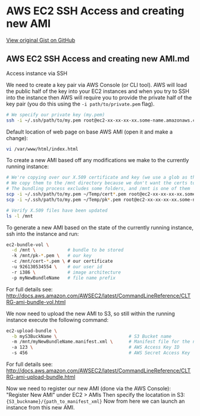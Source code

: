 # AWS EC2 SSH Access and creating new AMI

[View original Gist on GitHub](https://gist.github.com/Integralist/438898d6164daebec0c9)

## AWS EC2 SSH Access and creating new AMI.md

Access instance via SSH

We need to create a key pair via AWS Console (or CLI tool). AWS will load the public half of the key into your EC2 instances and when you try to SSH into the instance then AWS will require you to provide the private half of the key pair (you do this using the `-i path/to/private.pem` flag).

```sh
# We specify our private key (my.pem)
ssh -i ~/.ssh/path/to/my.pem root@ec2-xx-xx-xx-xx.some-name.amazonaws.com
```

Default location of web page on base AWS AMI (open it and make a change):

```sh
vi /var/www/html/index.html
```

To create a new AMI based off any modifications we make to the currently running instance:

```sh
# We're copying over our X.509 certificate and key (we use a glob as the names are quite long)
# We copy them to the /mnt directory because we don't want the certs to be part of the new AMI generated
# The bundling process excludes some folders, and /mnt is one of them
scp -i ~/.ssh/path/to/my.pem ~/Temp/cert*.pem root@ec2-xx-xx-xx-xx.some-name.amazonaws.com:/mnt
scp -i ~/.ssh/path/to/my.pem ~/Temp/pk*.pem root@ec2-xx-xx-xx-xx.some-name.amazonaws.com:/mnt

# Verify X.509 files have been updated
ls -l /mnt
```

To generate a new AMI based on the state of the currently running instance, ssh into the instance and run:

```sh
ec2-bundle-vol \
  -d /mnt \            # bundle to be stored
  -k /mnt/pk-*.pem \   # our key
  -c /mnt/cert-*.pem \ # our certificate
  -u 926130534554 \    # our user id
  -r i386 \            # image architecture
  -p myNewBundleName   # file name prefix
```

For full details see: http://docs.aws.amazon.com/AWSEC2/latest/CommandLineReference/CLTRG-ami-bundle-vol.html

We now need to upload the new AMI to S3, so still within the running instance execute the following command:

```sh
ec2-upload-bundle \
  -b myS3BuckName \                           # S3 Bucket name
  -m /mnt/myNewBundleName.manifest.xml \      # Manifest file for the new AMI bundle
  -a 123 \                                    # AWS Access Key ID
  -s 456                                      # AWS Secret Access Key
```

For full details see: http://docs.aws.amazon.com/AWSEC2/latest/CommandLineReference/CLTRG-ami-upload-bundle.html

Now we need to register our new AMI (done via the AWS Console): "Register New AMI" under EC2 > AMIs 
Then specify the locatation in S3: `{S3_buckname}/{path_to_manifest_xml}`
Now from here we can launch an instance from this new AMI.

